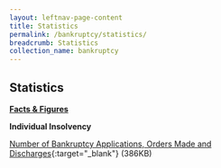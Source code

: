 ```yaml
---
layout: leftnav-page-content
title: Statistics
permalink: /bankruptcy/statistics/
breadcrumb: Statistics
collection_name: bankruptcy
---
```


Statistics
---

<u><b>Facts & Figures</b></u>

**Individual Insolvency**

[Number of Bankruptcy Applications, Orders Made and Discharges](/files/NumberofBankruptcyApplicationsOrdersMadeandDischarges(December19).pdf/){:target="_blank"} (386KB)

